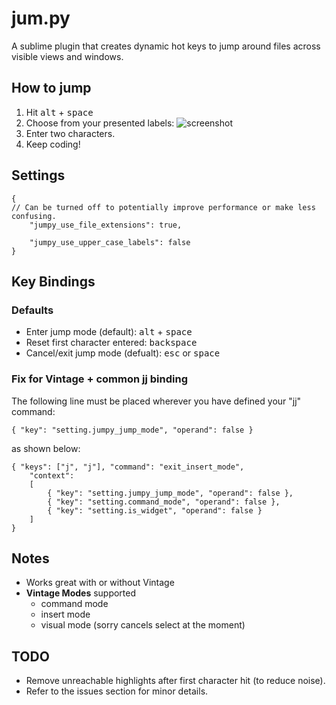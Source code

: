 # jum.py
A sublime plugin that creates dynamic hot keys to jump around files across visible views and windows.

## How to jump
1. Hit <kbd>alt</kbd> + <kbd>space</kbd>
2. Choose from your presented labels:
![screenshot](https://raw.github.com/DavidLGoldberg/jum.py/master/example_jumpy_labels.png)
3. Enter two characters.
4. Keep coding!

## Settings

    {
	// Can be turned off to potentially improve performance or make less confusing.
        "jumpy_use_file_extensions": true,
        
        "jumpy_use_upper_case_labels": false
	}

## Key Bindings
### Defaults
* Enter jump mode (default): <kbd>alt</kbd> + <kbd>space</kbd>
* Reset first character entered: <kbd>backspace</kbd>
* Cancel/exit jump mode (defualt): <kbd>esc</kbd> or <kbd>space</kbd>

### Fix for Vintage + common jj binding
The following line must be placed wherever you have defined your "jj" command:

    { "key": "setting.jumpy_jump_mode", "operand": false }

as shown below:

    { "keys": ["j", "j"], "command": "exit_insert_mode",
		"context":
		[
			{ "key": "setting.jumpy_jump_mode", "operand": false },
			{ "key": "setting.command_mode", "operand": false },
			{ "key": "setting.is_widget", "operand": false }
		]
	}

## Notes
* Works great with or without Vintage
* **Vintage Modes** supported
  * command mode
  * insert mode
  * visual mode (sorry cancels select at the moment)

## TODO
* Remove unreachable highlights after first character hit (to reduce noise).
* Refer to the issues section for minor details.
